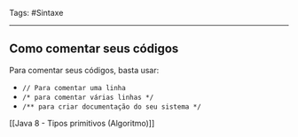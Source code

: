 Tags: #Sintaxe 

---


## Como comentar seus códigos

Para comentar seus códigos, basta usar:

- `// Para comentar uma linha`
- `/* para comentar várias linhas */` 
- `/** para criar documentação do seu sistema */`

[[Java 8 - Tipos primitivos (Algoritmo)]]